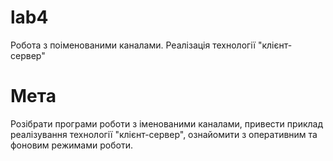 # lab4

Робота з поіменованими каналами. Реалізація технології "клієнт-сервер"

# Мета

Розібрати програми роботи з іменованими каналами, привести приклад реалізування технології "клієнт-сервер", ознайомити з оперативним та фоновим режимами роботи.
